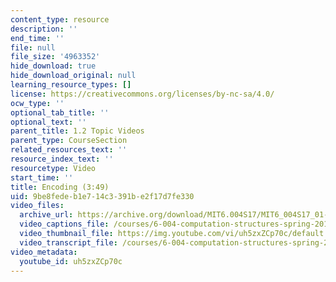 ```yaml
---
content_type: resource
description: ''
end_time: ''
file: null
file_size: '4963352'
hide_download: true
hide_download_original: null
learning_resource_types: []
license: https://creativecommons.org/licenses/by-nc-sa/4.0/
ocw_type: ''
optional_tab_title: ''
optional_text: ''
parent_title: 1.2 Topic Videos
parent_type: CourseSection
related_resources_text: ''
resource_index_text: ''
resourcetype: Video
start_time: ''
title: Encoding (3:49)
uid: 9be8fede-b1e7-14c3-391b-e2f17d7fe330
video_files:
  archive_url: https://archive.org/download/MIT6.004S17/MIT6_004S17_01-02-04_300k.mp4
  video_captions_file: /courses/6-004-computation-structures-spring-2017/291358f4f6035147aadc8e0d98fa3f2f_uh5zxZCp70c.vtt
  video_thumbnail_file: https://img.youtube.com/vi/uh5zxZCp70c/default.jpg
  video_transcript_file: /courses/6-004-computation-structures-spring-2017/99f40be327a59783b42b9b2c2d0641ec_uh5zxZCp70c.pdf
video_metadata:
  youtube_id: uh5zxZCp70c
---
```


